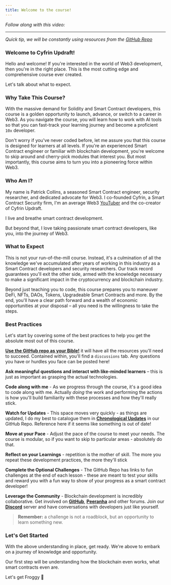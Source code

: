 ```yaml
---
title: Welcome to the course!
---
```


_Follow along with this video:_

---

_Quick tip, we will be constantly using resources from the [GitHub Repo](https://github.com/Cyfrin/foundry-full-course-f23/)_

### Welcome to Cyfrin Updraft!

Hello and welcome! If you're interested in the world of Web3 development, then you're in the right place. This is the most cutting edge and comprehensive course ever created.

Let's talk about what to expect.

### Why Take This Course?

With the massive demand for Solidity and Smart Contract developers, this course is a golden opportunity to launch, advance, or switch to a career in Web3. As you navigate the course, you will learn how to work with AI tools so that you can fast-track your learning journey and become a proficient `10x` developer.

Don't worry if you've never coded before, let me assure you that this course is designed for learners at all levels. If you're an experienced Smart Contract engineer or familiar with blockchain development, you're welcome to skip around and cherry-pick modules that interest you. But most importantly, this course aims to turn you into a pioneering force within Web3.

### Who Am I?

My name is Patrick Collins, a seasoned Smart Contract engineer, security researcher, and dedicated advocate for Web3. I co-founded Cyfrin, a Smart Contract Security firm, I'm an average Web3 [YouTuber](https://www.youtube.com/c/patrickcollins) and the co-creator of Cyfrin Updraft.

I live and breathe smart contract development.

But beyond that, I love taking passionate smart contract developers, like you, into the journey of Web3.

### What to Expect

This is not your run-of-the-mill course. Instead, it's a culmination of all the knowledge we've accumulated after years of working in this industry as a Smart Contract developers and security researchers. Our track record guarantees you'll exit the other side, armed with the knowledge necessary to make a significant impact in the cryptocurrency and blockchain industry.

Beyond just teaching you to code, this course prepares you to maneuver DeFi, NFTs, DAOs, Tokens, Upgradeable Smart Contracts and more. By the end, you'll have a clear path forward and a wealth of economic opportunities at your disposal – all you need is the willingness to take the steps.

### Best Practices

Let's start by covering some of the best practices to help you get the absolute most out of this course.

[**Use the GitHub repo as your Bible!**](https://github.com/Cyfrin/foundry-full-course-f23/) it will have all the resources you'll need to succeed. Contained within, you'll find a `discussions` tab. Any questions you have or hurdles you face can be posted here!

**Ask meaningful questions and interact with like-minded learners** – this is just as important as grasping the actual technologies.

**Code along with me** - As we progress through the course, it's a good idea to code along with me. Actually _doing_ the work and performing the actions is how you'll build familiarity with these processes and how they'll really stick.

**Watch for Updates** - This space moves very quickly - as things are updated, I do my best to catalogue them in [**Chronological Updates**](https://github.com/Cyfrin/foundry-full-course-f23/blob/main/chronological-updates.md) in our GitHub Repo. Reference here if it seems like something is out of date!

**Move at your Pace** - Adjust the pace of the course to meet your needs. The course is modular, so if you want to skip to particular areas - absolutely do that.

**Reflect on your Learnings** - repetition is the mother of skill. The more you repeat these development practices, the more they'll stick

**Complete the Optional Challenges** - The GitHub Repo has links to fun challenges at the end of each lesson - these are meant to test your skills and reward you with a fun way to show of your progress as a smart contract developer!

**Leverage the Community** - Blockchain development is incredibly collaborative. Get involved on [**GitHub**](https://github.com/Cyfrin/foundry-full-course-f23/discussions), [**Peeranha**](https://peeranha.io/) and other forums. Join our [**Discord**](https://discord.gg/cyfrin) server and have conversations with developers just like yourself.

> **Remember:** a challenge is not a roadblock, but an opportunity to learn something new.

### Let's Get Started

With the above understanding in place, get ready. We're above to embark on a journey of knowledge and opportunity.

Our first step will be understanding how the blockchain even works, what smart contracts even are.

Let's get Froggy 🐸
